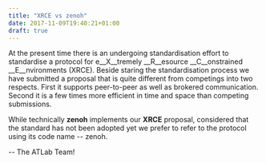 ```yaml
---
title: "XRCE vs zenoh"
date: 2017-11-09T19:40:21+01:00
draft: true
---
```

At the present time there is an undergoing standardisation effort to standardise a protocol for e__X__tremely __R__esource __C__onstrained __E__nvironments (XRCE). Beside staring the standardisation process we have submitted a proposal that is quite different from competings into two respects. First it supports peer-to-peer  as well as brokered communication. Second it is a few times more efficient in time and space than competing submissions.

While technically __zenoh__ implements our __XRCE__ proposal, considered that the standard has not been adopted yet we prefer to refer to the protocol using its code name -- zenoh.

-- The ATLab Team!
